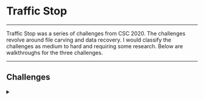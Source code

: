 <H1>Traffic Stop</H1>
<hr>

<p></p>
Traffic Stop was a series of challenges from CSC 2020. The challenges revolve around file carving and data recovery. I would classify the challenges as medium to hard and requiring some research. Below are walkthroughs for the three challenges.
<hr>
<p></p>
<H2>Challenges</H2>
<details>
    <summary></summary>
<p></p>
I recommend you attempt these challenges on your own prior to looking through the walkthrough. Answers are at the end of the walkthroughs.
<p></p>
All three challenges us the usb.zip file located below.
<p></p>
Challenge File: <a href="https://drive.google.com/file/d/1MMLbIp_GT-RTojR38AFXm91lnehNf3Rf/view?usp=sharing" rel="nofollow">Google Drive</a>
<p></p>
<details>
    <summary>Extracting the File</summary>
<p></p>
All you need to do is run the following command on the file:

```
unzip usb.zip
```

<p></p>
Which outputs:
<p></p>

```
❯ unzip usb.zip
Archive:  usb.zip
  inflating: usb.raw                 
```

<p></p>
You now have a file to work with usb.raw
<p></p>
</details>
<p></p>
<hr></hr>
<p></p>
<details>
    <summary>Challenge 1</summary>
<p></p>
The first challenge we are given is:
<p></p>
We have an acquired a USB from a suspect believed to be associated with
human trafficking. Can you find any evidence to support this claim?
<p></p>
<details>
    <summary>Hint</summary>
If you find an account number use `echo <account> | xxd -r -p`
</details>
<p></p>
<details>
    <summary>Hint</summary>
I spent all this time configuring IRC but everyone is using slack these days.
</details>
<p></p>
<details>
    <summary>Walkthrough</summary>
The first thing I like to do is run <kbd>file</kbd> on the file IOT determine what type of file it is.
<p></p>

```
❯ file usb.raw
usb.raw: DOS/MBR boot sector; partition 1 : ID=0x7, start-CHS (0x11,2,5), end-CHS (0x3e9,51,38), startsector 67584, 3907584 sectors, extended partition table (last)
```

<p></p>
We can see the DOS/MBR boot sector but what does that mean?
<br>
"A master boot record (MBR) is a special type of boot sector at the very beginning of partitioned computer mass storage devices like fixed disks or removable drives intended for use with IBM PC-compatible systems and beyond.
<p></p>
The MBR holds the information on how the logical partitions, containing file systems, are organized on that medium. The MBR also contains executable code to function as a loader for the installed operating system—usually by passing control over to the loader's second stage, or in conjunction with each partition's volume boot record (VBR). This MBR code is usually referred to as a boot loader."
<p></p>
We can also see that it contains 1 partition. So this starts to confirm for us that this file is actually a USB but we can use another command to further gain information on a drive and that is <kbd>fdisk</kbd>. This tool allows us to view or manipulate partition tables.
<p></p>
<details>
    <summary>fdisk</summary>
<p></p>
Below is the basic help file for <kbd>fdisk</kbd>:
<p></p>

```
❯ sudo fdisk -h                                                                                                                                                                               
                                                                                                                                                                                              
Usage:                                                                                                                                                                                        
 fdisk [options] <disk>         change partition table                                                                                                                                        
 fdisk [options] -l [<disk>...] list partition table(s)                                                                                                                                       
                                                                                                                                                                                              
Display or manipulate a disk partition table.                                                                                                                                                 
                                                                                                                                                                                              
Options:
 -b, --sector-size <size>      physical and logical sector size
 -B, --protect-boot            don't erase bootbits when creating a new label
 -c, --compatibility[=<mode>]  mode is 'dos' or 'nondos' (default)
 -L, --color[=<when>]          colorize output (auto, always or never)
                                 colors are enabled by default
 -l, --list                    display partitions and exit
 -x, --list-details            like --list but with more details
 -n, --noauto-pt               don't create default partition table on empty devices
 -o, --output <list>           output columns
 -t, --type <type>             recognize specified partition table type only
 -u, --units[=<unit>]          display units: 'cylinders' or 'sectors' (default)
 -s, --getsz                   display device size in 512-byte sectors [DEPRECATED]
     --bytes                   print SIZE in bytes rather than in human readable format
     --lock[=<mode>]           use exclusive device lock (yes, no or nonblock)
 -w, --wipe <mode>             wipe signatures (auto, always or never)
 -W, --wipe-partitions <mode>  wipe signatures from new partitions (auto, always or never)

 -C, --cylinders <number>      specify the number of cylinders
 -H, --heads <number>          specify the number of heads
 -S, --sectors <number>        specify the number of sectors per track

 -h, --help                    display this help
 -V, --version                 display version

Available output columns:
 gpt: Device Start End Sectors Size Type Type-UUID Attrs Name UUID
 dos: Device Start End Sectors Cylinders Size Type Id Attrs Boot End-C/H/S Start-C/H/S
 bsd: Slice Start End Sectors Cylinders Size Type Bsize Cpg Fsize
 sgi: Device Start End Sectors Cylinders Size Type Id Attrs
 sun: Device Start End Sectors Cylinders Size Type Id Flags

For more details see fdisk(8).
```

<p></p>
Bellow is a description for each flag:
<p></p>

```
       -b, --sector-size sectorsize
              Specify the sector size of the disk.  Valid values are 512, 1024, 2048, and 4096.  (Recent kernels know the sector size.  Use this option only on old kernels or  to  over‐
              ride the kernel's ideas.)  Since util-linux-2.17, fdisk differentiates between logical and physical sector size.  This option changes both sector sizes to sectorsize.

       -B, --protect-boot
              Don't erase the beginning of the first disk sector when creating a new disk label.  This feature is supported for GPT and MBR.

       -c, --compatibility[=mode]
              Specify the compatibility mode, 'dos' or 'nondos'.  The default is non-DOS mode.  For backward compatibility, it is possible to use the option without the mode argument --
              then the default is used.  Note that the optional mode argument cannot be separated from the -c option by a space, the correct form is for example '-c=dos'.

       -h, --help
              Display a help text and exit.

       -L, --color[=when]
              Colorize the output.  The optional argument when can be auto, never or always.  If the when argument is omitted, it defaults to auto.  The colors can be disabled; for  the
              current built-in default see the --help output.  See also the COLORS section.

       -l, --list
              List the partition tables for the specified devices and then exit.  If no devices are given, those mentioned in /proc/partitions (if that file exists) are used.

       -x, --list-details
              Like --list, but provides more details.

       --lock[=mode]
              Use  exclusive  BSD lock for device or file it operates.  The optional argument mode can be yes, no (or 1 and 0) or nonblock.  If the mode argument is omitted, it defaults
              to "yes".  This option overwrites environment variable $LOCK_BLOCK_DEVICE.  The default is not to use any lock at all, but it's recommended to avoid collisions with  udevd
              or other tools.

       -n, --noauto-pt
              Don't automatically create a default partition table on empty device.  The partition table has to be explicitly created by user (by command like 'o', 'g', etc.).

       -o, --output list
              Specify which output columns to print.  Use --help to get a list of all supported columns.

              The default list of columns may be extended if list is specified in the format +list (e.g., -o +UUID).

       -s, --getsz
              Print the size in 512-byte sectors of each given block device.  This option is DEPRECATED in favour of blockdev(8).

       -t, --type type
              Enable support only for disklabels of the specified type, and disable support for all other types.

       -u, --units[=unit]
              When  listing partition tables, show sizes in 'sectors' or in 'cylinders'.  The default is to show sizes in sectors.  For backward compatibility, it is possible to use the
              option without the unit argument -- then the default is used.  Note that the optional unit argument cannot be separated from the -u option by a space, the correct form  is
              for example '-u=cylinders'.

       -C, --cylinders number
              Specify the number of cylinders of the disk.  I have no idea why anybody would want to do so.

       -H, --heads number
              Specify the number of heads of the disk.  (Not the physical number, of course, but the number used for partition tables.)  Reasonable values are 255 and 16.

       -S, --sectors number
              Specify the number of sectors per track of the disk.  (Not the physical number, of course, but the number used for partition tables.) A reasonable value is 63.

       -w, --wipe when
              Wipe  filesystem,  RAID  and partition-table signatures from the device, in order to avoid possible collisions.  The argument when can be auto, never or always.  When this
              option is not given, the default is auto, in which case signatures are wiped only when in interactive mode.  In all cases detected signatures are reported by warning  mes‐
              sages before a new partition table is created.  See also wipefs(8) command.

       -W, --wipe-partitions when
              Wipe  filesystem,  RAID and partition-table signatures from a newly created partitions, in order to avoid possible collisions.  The argument when can be auto, never or al‐
              ways.  When this option is not given, the default is auto, in which case signatures are wiped only when in interactive mode and after confirmation by user.  In  all  cases
              detected signatures are reported by warning messages before a new partition is created.  See also wipefs(8) command.

       -V, --version
              Display version information and exit.
```

<p></p>
</details>
<p></p>
We will now run <kbd>fdisk</kbd> on usb.raw to inspect the partition tables and confirm that this is in fact a usb. we will use the <kbd>-l</kbd> flag to list the partition tables.
<p></p>

```
❯ sudo fdisk -l usb.raw
Disk usb.raw: 1.93 GiB, 2068840448 bytes, 4040704 sectors
Units: sectors of 1 * 512 = 512 bytes
Sector size (logical/physical): 512 bytes / 512 bytes
I/O size (minimum/optimal): 512 bytes / 512 bytes
Disklabel type: dos
Disk identifier: 0x3157f404

Device     Boot Start     End Sectors  Size Id Type
usb.raw1        67584 3975167 3907584  1.9G  7 HPFS/NTFS/exFAT
```

<p></p>
This confirms for me that this is a USB device and the next step will be to mount it IOT investigate further.
</details>


</details>